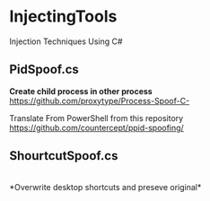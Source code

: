 # InjectingTools
Injection Techniques Using C#

## PidSpoof.cs ##  
**Create child process in other process** <br />
https://github.com/proxytype/Process-Spoof-C-

Translate From PowerShell from this repository <br />
https://github.com/countercept/ppid-spoofing/

## ShourtcutSpoof.cs ## 
<br />
*Overwrite desktop shortcuts and preseve original*
